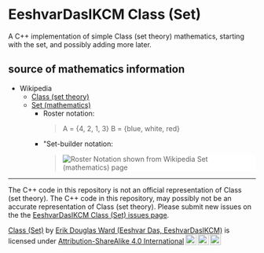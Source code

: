 <!--
Created by Erik Douglas Ward (Eeshvar Das, EeshvarDasIKCM) on 2/2/2024.

Class (Set) © 2024 by Erik Douglas Ward (Eeshvar Das, 
EeshvarDasIKCM) is licensed under Attribution-ShareAlike 4.0 International. 
To view a copy of this license, visit http://creativecommons.org/licenses/by-sa/4.0/
-->
# EeshvarDasIKCM Class (Set)
A C++ implementation of simple Class (set theory) mathematics, starting with the set, and possibly adding more later.
## source of mathematics information
- Wikipedia
  - [Class (set theory)](https://en.wikipedia.org/wiki/Class_(set_theory))
  - [Set (mathematics)](https://en.wikipedia.org/wiki/Set_(mathematics))
    - Roster notation: <blockquote>A = {4, 2, 1, 3} B = {blue, white, red}</blockquote>
    - "Set-builder notation: <blockquote style="background-color:white;"><img src="https://wikimedia.org/api/rest_v1/media/math/render/svg/477b3e7e7d57f892acaf78f63ced9e376cca5f55" alt="Roster Notation shown from Wikipedia Set (mathematics) page"></blockquote>

<hr>
<p>The C++ code in this repository is not an official representation of Class (set theory).
The C++ code in this repository, may possibly not be an accurate representation of Class (set theory).
Please submit new issues on the the <a href="https://github.com/eeshvardasikcm/class_set/issues">EeshvarDasIKCM Class (Set) issues page</a>.</p>
<p xmlns:cc="http://creativecommons.org/ns#" xmlns:dct="http://purl.org/dc/terms/"><a property="dct:title" rel="cc:attributionURL" href="https://github.com/eeshvardasikcm/class_set">Class (Set)</a> by <a rel="cc:attributionURL dct:creator" property="cc:attributionName" href="https://x.com/eeshvardasikcm">Erik Douglas Ward (Eeshvar Das, EeshvarDasIKCM)</a> is licensed under <a href="http://creativecommons.org/licenses/by-sa/4.0/?ref=chooser-v1" target="_blank" rel="license noopener noreferrer" style="display:inline-block;">Attribution-ShareAlike 4.0 International<img style="height:22px!important;margin-left:3px;vertical-align:text-bottom;" src="https://mirrors.creativecommons.org/presskit/icons/cc.svg?ref=chooser-v1"><img style="height:22px!important;margin-left:3px;vertical-align:text-bottom;" src="https://mirrors.creativecommons.org/presskit/icons/by.svg?ref=chooser-v1"><img style="height:22px!important;margin-left:3px;vertical-align:text-bottom;" src="https://mirrors.creativecommons.org/presskit/icons/sa.svg?ref=chooser-v1"></a></p>